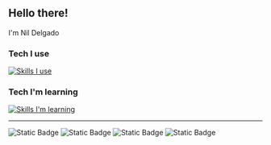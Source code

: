 ## Hello there!

I'm Nil Delgado

### Tech I use

[![Skills I use](https://skillicons.dev/icons?i=html,css,js,bootstrap,tailwind,vscode,sublime,figma,photoshop,xd,illustrator,premiere,blender)](https://skillicons.dev)

### Tech I'm learning

[![Skills I'm learning](https://skillicons.dev/icons?i=cpp,obsidian,markdown,latex)](https://skillicons.dev)

---

![Static Badge](https://img.shields.io/badge/gmail-%23EA4335?style=for-the-badge&logo=gmail&logoColor=white&link=mailto%3Anildruiz%40gmail.com)
![Static Badge](https://img.shields.io/badge/linkedin-%230a66c2?style=for-the-badge&logoColor=white&link=https%3A%2F%2Fwww.linkedin.com%2Fin%2Fnil-delgado-ruiz-81948927b%2F)
![Static Badge](https://img.shields.io/badge/discord-%235865F2?style=for-the-badge&logo=discord&logoColor=white&link=https%3A%2F%2Fdiscordapp.com%2Fusers%2F680762492636364862)
![Static Badge](https://img.shields.io/badge/stackoverflow-%23F58025?style=for-the-badge&logo=stackoverflow&logoColor=white&link=https%3A%2F%2Fstackoverflow.com%2Fusers%2F31519654%2Fsoku)
